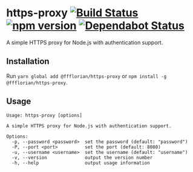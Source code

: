 # https-proxy [![Build Status](https://action-badges.now.sh/ffflorian/https-proxy)](https://github.com/ffflorian/https-proxy/actions/) [![npm version](https://img.shields.io/npm/v/@ffflorian/https-proxy.svg?style=flat)](https://www.npmjs.com/package/@ffflorian/https-proxy) [![Dependabot Status](https://api.dependabot.com/badges/status?host=github&repo=ffflorian/https-proxy)](https://dependabot.com)

A simple HTTPS proxy for Node.js with authentication support.

## Installation

Run `yarn global add @ffflorian/https-proxy` or `npm install -g @ffflorian/https-proxy`.

## Usage

```
Usage: https-proxy [options]

A simple HTTPS proxy for Node.js with authentication support.

Options:
  -p, --password <password>  set the password (default: "password")
  -P, --port <port>          set the port (default: 8080)
  -u, --username <username>  set the username (default: "username")
  -v, --version              output the version number
  -h, --help                 output usage information
```
